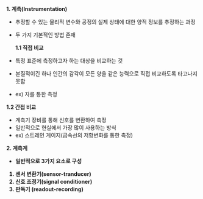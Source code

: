 <B>1. 계측(Instrumentation)</B>
- 추정할 수 있는 물리적 변수와 공정의 실제 상태에 대한 양적 정보를 추정하는 과정
- 두 가지 기본적인 방법 존재

  <b>1.1 직접 비교</b>
 - 특정 표준에 측정하고자 하는 대상을 비교하는 것
 - 본질적이긴 하나 인간의 감각이 모든 양을 같은 능력으로 직접 비교하도록 타고나지 못함
 - ex) 자를 통한 측정

  <b>1.2 간접 비교</b>
 - 계측기 장비를 통해 신호를 변환하여 측정
 - 일반적으로 현실에서 가장 많이 사용하는 방식
 - ex) 스트레인 게이지(금속선의 저항변화를 통한 측정)


<b>2. 계측계
 - 일반적으로 3가지 요소로 구성

 1) 센서 변환기(sensor-tranducer)
 2) 신호 조정기(signal conditioner)
 3) 판독기 (readout-recording)
